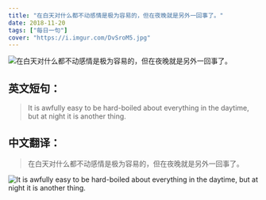 ```yaml
---
title: "在白天对什么都不动感情是极为容易的，但在夜晚就是另外一回事了。"
date: 2018-11-20
tags: ["每日一句"]
cover: "https://i.imgur.com/DvSroM5.jpg"
---
```


![在白天对什么都不动感情是极为容易的，但在夜晚就是另外一回事了。](https://i.imgur.com/JxIft7U.jpg)

## 英文短句：
> It is awfully easy to be hard-boiled about everything in the daytime, but at night it is another thing.

<!--more-->

## 中文翻译：
> 在白天对什么都不动感情是极为容易的，但在夜晚就是另外一回事了。

![It is awfully easy to be hard-boiled about everything in the daytime, but at night it is another thing.](https://i.imgur.com/rUp4pCk.jpg)

